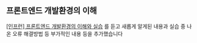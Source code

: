 ## 프론트엔드 개발환경의 이해

[[인프런] 프론트엔드 개발환경의 이해와 실습](https://www.inflearn.com/course/%ED%94%84%EB%A1%A0%ED%8A%B8%EC%97%94%EB%93%9C-%EA%B0%9C%EB%B0%9C%ED%99%98%EA%B2%BD)
를 듣고 새롭게 알게된 내용과 실습 중 나온 오류 해결방법 등 부가적인 내용 등을 추가했습니다